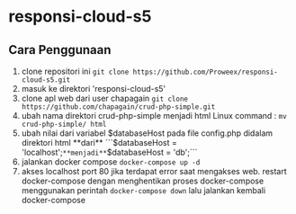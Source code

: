 # responsi-cloud-s5

## Cara Penggunaan
1. clone repositori ini
    ``git clone https://github.com/Proweex/responsi-cloud-s5.git``
2. masuk ke direktori 'responsi-cloud-s5'
3. clone apl web dari user chapagain
    ``git clone https://github.com/chapagain/crud-php-simple.git``
4. ubah nama direktori crud-php-simple menjadi html
    Linux command : ``mv crud-php-simple/ html``
5. ubah nilai dari variabel $databaseHost pada file config.php didalam direktori html
    **dari**
    ```$databaseHost = 'localhost';```
    **menjadi**
    ```$databaseHost = 'db';```
6. jalankan docker compose
    ``docker-compose up -d``
7. akses localhost port 80
    jika terdapat error saat mengakses web. restart docker-compose dengan menghentikan proses docker-compose menggunakan perintah ``docker-compose down`` lalu jalankan kembali docker-compose
